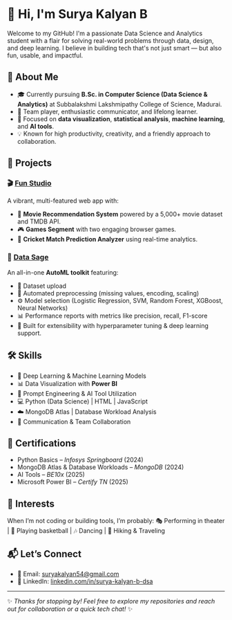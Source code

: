 # 👋 Hi, I'm Surya Kalyan B

Welcome to my GitHub! I'm a passionate Data Science and Analytics student with a flair for solving real-world problems through data, design, and deep learning. I believe in building tech that's not just smart — but also fun, usable, and impactful.

## 🚀 About Me

- 🎓 Currently pursuing **B.Sc. in Computer Science (Data Science & Analytics)** at Subbalakshmi Lakshmipathy College of Science, Madurai.
- 🤝 Team player, enthusiastic communicator, and lifelong learner.
- 🧠 Focused on **data visualization**, **statistical analysis**, **machine learning**, and **AI tools**.
- 💡 Known for high productivity, creativity, and a friendly approach to collaboration.

## 🔧 Projects

### 🎬 [Fun Studio](#)
A vibrant, multi-featured web app with:
- 🎥 **Movie Recommendation System** powered by a 5,000+ movie dataset and TMDB API.
- 🎮 **Games Segment** with two engaging browser games.
- 🏏 **Cricket Match Prediction Analyzer** using real-time analytics.

### 🤖 [Data Sage](#)
An all-in-one **AutoML toolkit** featuring:
- 📂 Dataset upload
- 🧼 Automated preprocessing (missing values, encoding, scaling)
- ⚙️ Model selection (Logistic Regression, SVM, Random Forest, XGBoost, Neural Networks)
- 📊 Performance reports with metrics like precision, recall, F1-score
- 🎯 Built for extensibility with hyperparameter tuning & deep learning support.

## 🛠 Skills

- 🧠 Deep Learning & Machine Learning Models
- 📊 Data Visualization with **Power BI**
- 📌 Prompt Engineering & AI Tool Utilization
- 💻 Python (Data Science) | HTML | JavaScript
- ☁️ MongoDB Atlas | Database Workload Analysis
- 🤝 Communication & Team Collaboration

## 📜 Certifications

- Python Basics – *Infosys Springboard* (2024)
- MongoDB Atlas & Database Workloads – *MongoDB* (2024)
- AI Tools – *BE10x* (2025)
- Microsoft Power BI – *Certify TN* (2025)

## 🌱 Interests

When I’m not coding or building tools, I’m probably:
🎭 Performing in theater | 🏀 Playing basketball | 🎶 Dancing | 🧗 Hiking & Traveling

## 📬 Let’s Connect

- 📧 Email: [suryakalyan54@gmail.com](mailto:suryakalyan54@gmail.com)
- 🔗 LinkedIn: [linkedin.com/in/surya-kalyan-b-dsa](https://www.linkedin.com/in/surya-kalyan-b-dsa)

---

✨ *Thanks for stopping by! Feel free to explore my repositories and reach out for collaboration or a quick tech chat!* ✨
